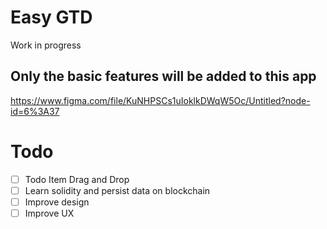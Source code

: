 # Easy GTD

Work in progress

## Only the basic features will be added to this app

https://www.figma.com/file/KuNHPSCs1uIoklkDWqW5Oc/Untitled?node-id=6%3A37

# Todo
- [ ] Todo Item Drag and Drop
- [ ] Learn solidity and persist data on blockchain
- [ ] Improve design
- [ ] Improve UX